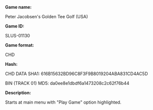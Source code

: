 **Game name:**

Peter Jacobsen's Golden Tee Golf (USA)

**Game ID:**

SLUS-01130

**Game format:**

CHD

**Hash:**

CHD DATA SHA1: 616B15632BD96C8F3F9B8019204ABA831CD4AC5D

BIN (TRACK 01) MD5: da0ee8e1dbdf6a1473208c2c62f76b44

**Description:**

Starts at main menu with "Play Game" option highlighted.